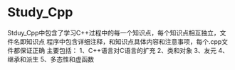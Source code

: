 # Study_Cpp
Stduy_Cpp中包含了学习C++过程中的每一个知识点，每个知识点相互独立，文件名即知识点
程序中包含详细注释，和知识点具体内容和注意事项，每个.cpp文件都保证正确
主要包括：
1、C++语言对C语言的扩充
2、类和对象
3、友元
4、继承和派生
5、多态性和虚函数
